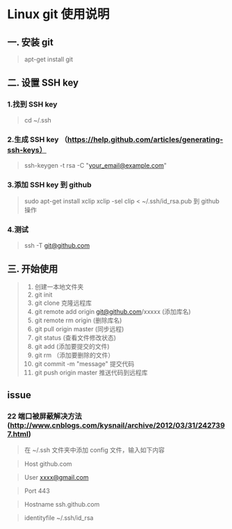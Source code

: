 Linux git 使用说明
====================

一. 安装 git
----------
> apt-get install git


二. 设置 SSH key
-------------

### 1.找到 SSH key
> cd ~/.ssh

### 2.生成 SSH key （https://help.github.com/articles/generating-ssh-keys）
> ssh-keygen -t rsa -C "your_email@example.com"

### 3.添加 SSH key 到 github
> sudo apt-get install xclip
> xclip -sel clip < ~/.ssh/id_rsa.pub
> 到 github 操作

### 4.测试
> ssh -T git@github.com


三. 开始使用
----------
> 1. 创建一本地文件夹
> 2. git init
> 3. git clone 克隆远程库
> 4. git remote add origin git@github.com/xxxxx (添加库名)
> 5. git remote rm origin (删除库名)
> 6. git pull origin master (同步远程)
> 7. git status (查看文件修改状态)
> 8. git add <filename> (添加要提交的文件)
> 9. git rm <filename> （添加要删除的文件）
> 10. git commit -m "message" 提交代码
> 11. git push origin master 推送代码到远程库

issue
------
### 22 端口被屏蔽解决方法 (http://www.cnblogs.com/kysnail/archive/2012/03/31/2427397.html)
> 在 ~/.ssh 文件夹中添加 config 文件，输入如下内容    

> Host github.com

> User xxxx@gmail.com

> Port 443

> Hostname ssh.github.com

> identityfile ~/.ssh/id_rsa




